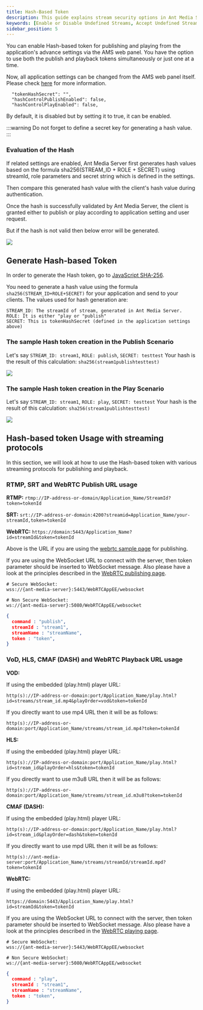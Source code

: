 ```yaml
---
title: Hash-Based Token
description: This guide explains stream security options in Ant Media Server, and how you can Enable Disable, or Accept Undefined Streams.
keywords: [Enable or Disable Undefined Streams, Accept Undefined Streams, One Time Token Control, Stream security, Ant Media Server Documentation, Ant Media Server Tutorials]
sidebar_position: 5
---
```


You can enable Hash-based token for publishing and playing from the application's advance settings via the AMS web panel. You have the option to use both the publish and playback tokens simultaneously or just one at a time.

Now, all application settings can be changed from the AMS web panel itself. Please check [here](https://antmedia.io/docs/guides/configuration-and-testing/ams-application-configuration/#management-panel-settings) for more information.

```
  "tokenHashSecret": "",
  "hashControlPublishEnabled": false,
  "hashControlPlayEnabled": false,
```

By default, it is disabled but by setting it to true, it can be enabled. 

:::warning
Do not forget to define a secret key for generating a hash value.
:::

### Evaluation of the Hash

If related settings are enabled, Ant Media Server first generates hash values based on the formula sha256(STREAM\_ID + ROLE + SECRET) using streamId, role parameters and secret string which is defined in the settings.

Then compare this generated hash value with the client's hash value during authentication.

Once the hash is successfully validated by Ant Media Server, the client is granted either to publish or play according to application setting and user request.

But if the hash is not valid then below error will be generated.

![](@site/static/img/stream-security/hash-invalid.png)  


## Generate Hash-based Token

 In order to generate the Hash token, go to [JavaScript SHA-256](https://geraintluff.github.io/sha256/).
  
You need to generate a hash value using the formula ```sha256(STREAM_ID+ROLE+SECRET)``` for your application and send to your clients. The values used for hash generation are:

```
STREAM_ID: The streamId of stream, generated in Ant Media Server.
ROLE: It is either "play or "publish"
SECRET: This is tokenHashSecret (defined in the application settings above)
```

### The sample Hash token creation in the Publish Scenario

Let's say ```STREAM_ID: stream1```, ```ROLE: publish```, ```SECRET: testtest``` Your hash is the result of this calculation: ```sha256(stream1publishtesttest)```


![](@site/static/img/stream-security/hash-publish.png)  

### The sample Hash token creation in the Play Scenario

Let's say ```STREAM_ID: stream1```, ```ROLE: play```, ```SECRET: testtest``` Your hash is the result of this calculation: ```sha256(stream1publishtesttest)```


![](@site/static/img/stream-security/hash-play.png)  


## Hash-based token Usage with streaming protocols

In this section, we will look at how to use the Hash-based token with various streaming protocols for publishing and playback.

### RTMP, SRT and WebRTC Publish URL usage

**RTMP:**
`rtmp://IP-address-or-domain/Application_Name/StreamId?token=tokenId`

**SRT:** 
`srt://IP-address-or-domain:4200?streamid=Application_Name/your-streamId,token=tokenId`

**WebRTC:**
`https://domain:5443/Application_Name?id=streamId&token=tokenId`

Above is the URL if you are using the [webrtc sample page](https://antmedia.io/docs/guides/publish-live-stream/webrtc/) for publishing.

If you are using the WebSocket URL to connect with the server, then token parameter should be inserted to WebSocket message. Also please have a look at the principles described in the [WebRTC publishing page](https://antmedia.io/docs/guides/publish-live-stream/webrtc/webrtc-websocket-messaging-reference/#publishing-webrtc-stream).

```shell
# Secure WebSocket: 
wss://{ant-media-server}:5443/WebRTCAppEE/websocket

# Non Secure WebSocket: 
ws://{ant-media-server}:5080/WebRTCAppEE/websocket
```

```json
{
  command : "publish",
  streamId : "stream1",
  streamName : "streamName",
  token : "token",
}
```

### VoD, HLS, CMAF (DASH) and WebRTC Playback URL usage

**VOD:**

If using the embedded (play.html) player URL:
```
http(s)://IP-address-or-domain:port/Application_Name/play.html?id=streams/stream_id.mp4&playOrder=vod&token=tokenId
```
If you directly want to use mp4 URL then it will be as follows:
```
http(s)://IP-address-or-domain:port/Application_Name/streams/stream_id.mp4?token=tokenId
```
**HLS:**

If using the embedded (play.html) player URL:
```
http(s)://IP-address-or-domain:port/Application_Name/play.html?id=stream_id&playOrder=hls&token=tokenId
```

If you directly want to use m3u8 URL then it will be as follows:

```
http(s)://IP-address-or-domain:port/Application_Name/streams/stream_id.m3u8?token=tokenId
```

**CMAF (DASH):**

If using the embedded (play.html) player URL:
```
http(s)://IP-address-or-domain:port/Application_Name/play.html?id=stream_id&playOrder=dash&token=tokenId
```

If you directly want to use mpd URL then it will be as follows:

```
http(s)://ant-media-server:port/Application_Name/streams/streamId/streamId.mpd?token=tokenId
```

**WebRTC:**

If using the embedded (play.html) player URL:

`https://domain:5443/Application_Name/play.html?id=streamId&token=tokenId`

If you are using the WebSocket URL to connect with the server, then token parameter should be inserted to WebSocket message. Also please have a look at the principles described in the [WebRTC playing page](https://antmedia.io/docs/guides/publish-live-stream/webrtc/webrtc-websocket-messaging-reference/#playing-webrtc-stream).

```shell
# Secure WebSocket: 
wss://{ant-media-server}:5443/WebRTCAppEE/websocket

# Non Secure WebSocket: 
ws://{ant-media-server}:5080/WebRTCAppEE/websocket
```

```json
{
  command : "play",
  streamId : "stream1",
  streamName : "streamName",
  token : "token",
}
```
